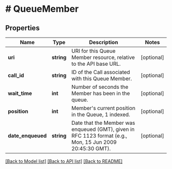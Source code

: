 # # QueueMember

## Properties

Name | Type | Description | Notes
------------ | ------------- | ------------- | -------------
**uri** | **string** | URI for this Queue Member resource, relative to the API base URL. | [optional] 
**call_id** | **string** | ID of the Call associated with this Queue Member. | [optional] 
**wait_time** | **int** | Number of seconds the Member has been in the queue. | [optional] 
**position** | **int** | Member&#39;s current position in the Queue, 1 indexed. | [optional] 
**date_enqueued** | **string** | Date that the Member was enqueued (GMT), given in RFC 1123 format (e.g., Mon, 15 Jun 2009 20:45:30 GMT). | [optional] 

[[Back to Model list]](../../README.md#documentation-for-models) [[Back to API list]](../../README.md#documentation-for-api-endpoints) [[Back to README]](../../README.md)


